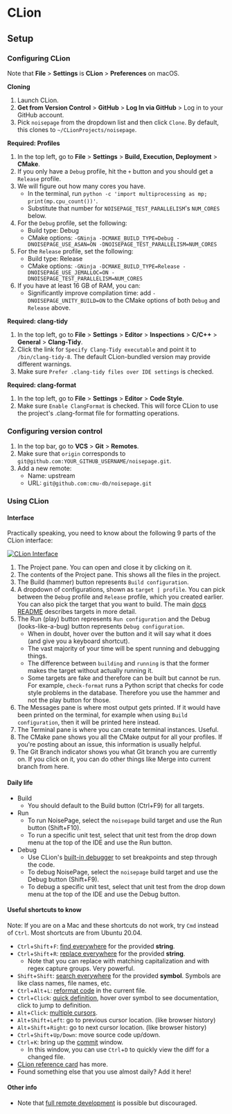 # CLion

## Setup

### Configuring CLion

Note that **File** > **Settings** is **CLion** > **Preferences** on macOS.

**Cloning**
1. Launch CLion.
2. **Get from Version Control** > **GitHub** > **Log In via GitHub** > Log in to your GitHub account.
3. Pick `noisepage` from the dropdown list and then click `Clone`. By default, this clones to `~/CLionProjects/noisepage`.

**Required: Profiles**
1. In the top left, go to **File** > **Settings** > **Build, Execution, Deployment** > **CMake**.  
2. If you only have a `Debug` profile, hit the `+` button and you should get a `Release` profile.
3. We will figure out how many cores you have.
   - In the terminal, run `python -c 'import multiprocessing as mp; print(mp.cpu_count())'`.
   - Substitute that number for `NOISEPAGE_TEST_PARALLELISM`'s `NUM_CORES` below.
4. For the `Debug` profile, set the following:
   - Build type: Debug
   - CMake options: `-GNinja -DCMAKE_BUILD_TYPE=Debug -DNOISEPAGE_USE_ASAN=ON -DNOISEPAGE_TEST_PARALLELISM=NUM_CORES`
5. For the `Release` profile, set the following:
   - Build type: Release
   - CMake options: `-GNinja -DCMAKE_BUILD_TYPE=Release -DNOISEPAGE_USE_JEMALLOC=ON -DNOISEPAGE_TEST_PARALLELISM=NUM_CORES`
6. If you have at least 16 GB of RAM, you can:
   - Significantly improve compilation time: add `-DNOISEPAGE_UNITY_BUILD=ON` to the CMake options of both `Debug` and `Release` above.

**Required: clang-tidy**  
1. In the top left, go to **File** > **Settings** > **Editor** > **Inspections** > **C/C++** > **General** > **Clang-Tidy**.
2. Click the link for `Specify Clang-Tidy executable` and point it to `/bin/clang-tidy-8`. The default CLion-bundled version may provide different warnings.
3. Make sure `Prefer .clang-tidy files over IDE settings` is checked.

**Required: clang-format**  
1. In the top left, go to **File** > **Settings** > **Editor** > **Code Style**.
2. Make sure `Enable ClangFormat` is checked. This will force CLion to use the project's .clang-format file for formatting operations.

### Configuring version control

1. In the top bar, go to **VCS** > **Git** > **Remotes**.
2. Make sure that `origin` corresponds to `git@github.com:YOUR_GITHUB_USERNAME/noisepage.git`.
3. Add a new remote:
   - Name: upstream
   - URL: `git@github.com:cmu-db/noisepage.git` 

### Using CLion

#### Interface

Practically speaking, you need to know about the following 9 parts of the CLion interface:

[![CLion Interface](https://i.imgur.com/A6kvN6j.png)](https://imgur.com/a/MKXu2gv)

1. The Project pane. You can open and close it by clicking on it.
2. The contents of the Project pane. This shows all the files in the project.
3. The Build (hammer) button represents `Build configuration`.
4. A dropdown of configurations, shown as `target | profile`. You can pick between the `Debug` profile and `Release` profile, which you created earlier. You can also pick the target that you want to build. The main [docs README](https://github.com/noisepage/docs/README.md) describes targets in more detail.
5. The Run (play) button represents `Run configuration` and the Debug (looks-like-a-bug) button represents `Debug configuration`.
   - When in doubt, hover over the button and it will say what it does (and give you a keyboard shortcut).
   - The vast majority of your time will be spent running and debugging things.
   - The difference between `building` and `running` is that the former makes the target without actually running it.
   - Some targets are fake and therefore can be built but cannot be run. For example, `check-format` runs a Python script that checks for code style problems in the database. Therefore you use the hammer and not the play button for those.
6. The Messages pane is where most output gets printed. If it would have been printed on the terminal, for example when using `Build configuration`, then it will be printed here instead.
7. The Terminal pane is where you can create terminal instances. Useful.
8. The CMake pane shows you all the CMake output for all your profiles. If you're posting about an issue, this information is usually helpful.
9. The Git Branch indicator shows you what Git branch you are currently on. If you click on it, you can do other things like Merge into current branch from here.

#### Daily life

- Build
    - You should default to the Build button (Ctrl+F9) for all targets.
- Run
    - To run NoisePage, select the `noisepage` build target and use the Run button (Shift+F10).
    - To run a specific unit test, select that unit test from the drop down menu at the top of the IDE and use the Run button.
- Debug
    - Use CLion's [built-in debugger](https://blog.jetbrains.com/clion/2015/05/debug-clion/) to set breakpoints and step through the code.
    - To debug NoisePage, select the `noisepage` build target and use the Debug button (Shift+F9).
    - To debug a specific unit test, select that unit test from the drop down menu at the top of the IDE and use the Debug button.

#### Useful shortcuts to know

Note: If you are on a Mac and these shortcuts do not work, try `Cmd` instead of `Ctrl`. Most shortcuts are from Ubuntu 20.04.

- `Ctrl`+`Shift`+`F`: [find everywhere](https://www.jetbrains.com/help/clion/finding-and-replacing-text-in-project.html) for the provided **string**.
- `Ctrl`+`Shift`+`R`: [replace everywhere](https://www.jetbrains.com/help/clion/finding-and-replacing-text-in-project.html) for the provided **string**.
   - Note that you can replace with matching capitalization and with regex capture groups. Very powerful. 
- `Shift`+`Shift`: [search everywhere](https://www.jetbrains.com/help/clion/searching-everywhere.html) for the provided **symbol**. Symbols are like class names, file names, etc.
- `Ctrl`+`Alt`+`L`: [reformat code](https://www.jetbrains.com/help/idea/reformat-and-rearrange-code.html) in the current file.
- `Ctrl`+`Click`: [quick definition](https://www.jetbrains.com/help/clion/viewing-definition.html), hover over symbol to see documentation, click to jump to definition.
- `Alt`+`Click`: [multiple cursors](https://www.jetbrains.com/help/rider/Multicursor.html).
- `Alt`+`Shift`+`Left`: go to previous cursor location. (like browser history)
- `Alt`+`Shift`+`Right`: go to next cursor location. (like browser history)
- `Ctrl`+`Shift`+`Up/Down`: move source code up/down.
- `Ctrl`+`K`: bring up the [commit](https://www.jetbrains.com/help/clion/commit-and-push-changes.html) window.
   - In this window, you can use `Ctrl`+`D` to quickly view the diff for a changed file.
- [CLion reference card](https://resources.jetbrains.com/storage/products/clion/docs/CLion_ReferenceCard.pdf) has more.
- Found something else that you use almost daily? Add it here!

#### Other info

- Note that [full remote development](https://www.jetbrains.com/help/clion/remote-development.html#full-remote-procedure) is possible but discouraged.